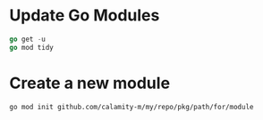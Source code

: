 
# Update Go Modules

```go
go get -u
go mod tidy
```


# Create a new module

```bash
go mod init github.com/calamity-m/my/repo/pkg/path/for/module
```
